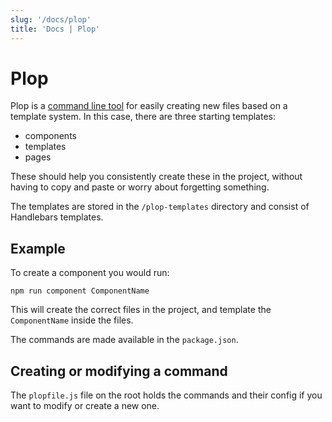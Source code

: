 ```yaml
---
slug: '/docs/plop'
title: 'Docs | Plop'
---
```


# Plop

Plop is a [command line tool](https://plopjs.com/) for easily creating new files based on a template system. In this case, there are three starting templates:

- components
- templates
- pages

These should help you consistently create these in the project, without having to copy and paste or worry about forgetting something.

The templates are stored in the `/plop-templates` directory and consist of Handlebars templates.

## Example

To create a component you would run:

`npm run component ComponentName`

This will create the correct files in the project, and template the `ComponentName` inside the files.

The commands are made available in the `package.json`.

## Creating or modifying a command

The `plopfile.js` file on the root holds the commands and their config if you want to modify or create a new one.
